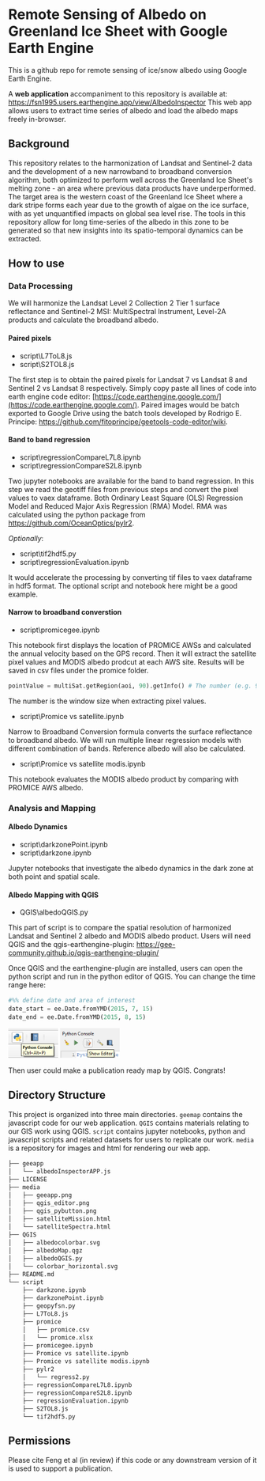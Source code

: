 # Remote Sensing of Albedo on Greenland Ice Sheet with Google Earth Engine

This is a github repo for remote sensing of ice/snow albedo using Google Earth Engine.
<!-- The manuscript is currently under review.  -->

A <b>web application</b> accompaniment to this repository is available at: https://fsn1995.users.earthengine.app/view/AlbedoInspector
This web app allows users to extract time series of albedo and load the albedo maps freely in-browser.

## Background

This repository relates to the harmonization of Landsat and Sentinel-2 data and the development of a new narrowband to broadband conversion algorithm, both optimized to perform well across the Greenland Ice Sheet's melting zone - an area where previous data products have underperformed. The target area is the western coast of the Greenland Ice Sheet where a dark stripe forms each year due to the growth of algae on the ice surface, with as yet unquantified impacts on global sea level rise. The tools in this repository allow for long time-series of the albedo in this zone to be generated so that new insights into its spatio-temporal dynamics can be extracted.

## How to use 

### Data Processing 

We will harmonize the Landsat Level 2 Collection 2 Tier 1 surface reflectance and Sentinel-2 MSI: MultiSpectral Instrument, Level-2A products and calculate the broadband albedo. 

#### Paired pixels
- script\L7ToL8.js
- script\S2TOL8.js

The first step is to obtain the paired pixels for Landsat 7 vs Landsat 8 and Sentinel 2 vs Landsat 8 respectively.
Simply copy paste all lines of code into earth engine code editor: [https://code.earthengine.google.com/](https://code.earthengine.google.com/).
Paired images would be batch exported to Google Drive using the batch tools developed by Rodrigo E. Principe: https://github.com/fitoprincipe/geetools-code-editor/wiki. 

#### Band to band regression
- script\regressionCompareL7L8.ipynb
- script\regressionCompareS2L8.ipynb

Two jupyter notebooks are available for the band to band regression. In this step we read the geotiff files from previous steps and convert the pixel values to vaex dataframe.
Both Ordinary Least Square (OLS) Regression Model and Reduced Major Axis Regression (RMA) Model.
RMA was calculated using the python package from https://github.com/OceanOptics/pylr2.

*Optionally*:
- script\tif2hdf5.py 
- script\regressionEvaluation.ipynb 

It would accelerate the processing by converting tif files to vaex dataframe in hdf5 format. The optional script and notebook here might be a good example. 

#### Narrow to broadband converstion
- script\promicegee.ipynb

This notebook first displays the location of PROMICE AWSs and calculated the annual velocity based on the GPS record.
Then it will extract the satellite pixel values and MODIS albedo prodcut at each AWS site.
Results will be saved in csv files under the promice folder. 
```python
pointValue = multiSat.getRegion(aoi, 90).getInfo() # The number (e.g. 90 here) is the window size (scale) in meters
```
The number is the window size when extracting pixel values. 

- script\Promice vs satellite.ipynb

Narrow to Broadband Conversion formula converts the surface reflectance to broadband albedo. We will run multiple linear regression models with different combination of bands. Reference albedo will also be calculated.

- script\Promice vs satellite modis.ipynb

This notebook evaluates the MODIS albedo product by comparing with PROMICE AWS albedo. 

### Analysis and Mapping
#### Albedo Dynamics
- script\darkzonePoint.ipynb
- script\darkzone.ipynb

Jupyter notebooks that investigate the albedo dynamics in the dark zone at both point and spatial scale. 

#### Albedo Mapping with QGIS
- QGIS\albedoQGIS.py

This part of script is to compare the spatial resolution of harmonized Landsat and Sentinel 2
albedo and MODIS albedo product.
Users will need QGIS and the qgis-earthengine-plugin: https://gee-community.github.io/qgis-earthengine-plugin/

Once QGIS and the earthengine-plugin are installed, users can open the python script and run in the python editor of QGIS.
You can change the time range here:
```python
#%% define date and area of interest
date_start = ee.Date.fromYMD(2015, 7, 15)
date_end = ee.Date.fromYMD(2015, 8, 15)
```

<p align="left">
  <img src="media\qgis_pybutton.png" alt="qgis_button" height=60/>
  <img src="media\qgis_editor.png" alt="qgis_editor" height=60/>
</p>

Then user could make a publication ready map by QGIS. 
Congrats! 


## Directory Structure

This project is organized into three main directories. `geemap` contains the javascript code for our web application. `QGIS` contains materials relating to our GIS work using QGIS. `script` contains jupyter notebooks, python and javascript scripts and related datasets for users to replicate our work. `media` is a repository for images and html for rendering our web app. 

```
├── geeapp
│   └── albedoInspectorAPP.js
├── LICENSE
├── media
│   ├── geeapp.png
│   ├── qgis_editor.png
│   ├── qgis_pybutton.png
│   ├── satelliteMission.html
│   └── satelliteSpectra.html
├── QGIS
│   ├── albedocolorbar.svg
│   ├── albedoMap.qgz
│   ├── albedoQGIS.py
│   └── colorbar_horizontal.svg
├── README.md
└── script
    ├── darkzone.ipynb
    ├── darkzonePoint.ipynb
    ├── geopyfsn.py
    ├── L7ToL8.js
    ├── promice
    │   ├── promice.csv
    │   └── promice.xlsx
    ├── promicegee.ipynb
    ├── Promice vs satellite.ipynb
    ├── Promice vs satellite modis.ipynb
    ├── pylr2
    │   └── regress2.py
    ├── regressionCompareL7L8.ipynb
    ├── regressionCompareS2L8.ipynb
    ├── regressionEvaluation.ipynb
    ├── S2TOL8.js
    └── tif2hdf5.py

```

## Permissions
Please cite Feng et al (in review) if this code or any downstream version of it is used to support a publication.
